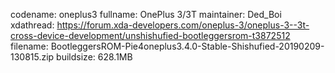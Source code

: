 codename: oneplus3
fullname: OnePlus 3/3T
maintainer: Ded_Boi
xdathread: https://forum.xda-developers.com/oneplus-3/oneplus-3--3t-cross-device-development/unshishufied-bootleggersrom-t3872512
filename: BootleggersROM-Pie4oneplus3.4.0-Stable-Shishufied-20190209-130815.zip
buildsize: 628.1MB

